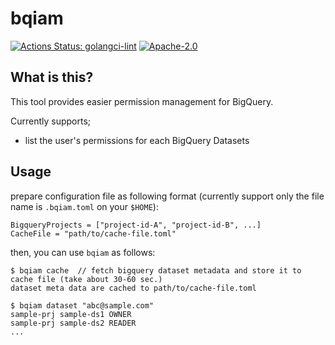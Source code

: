 # bqiam

[![Actions Status: golangci-lint](https://github.com/hirosassa/bqiam/workflows/golangci-lint/badge.svg)](https://github.com/hirosassa/bqiam/actions?query=workflow%3A"golangci-lint")
[![Apache-2.0](https://img.shields.io/github/license/hirosassa/bqiam)](LICENSE)

## What is this?

This tool provides easier permission management for BigQuery.

Currently supports;

- list the user's permissions for each BigQuery Datasets

## Usage

prepare configuration file as following format (currently support only the file name is `.bqiam.toml` on your `$HOME`):

```
BigqueryProjects = ["project-id-A", "project-id-B", ...]
CacheFile = "path/to/cache-file.toml"
```

then, you can use `bqiam` as follows:

```
$ bqiam cache  // fetch bigquery dataset metadata and store it to cache file (take about 30-60 sec.)
dataset meta data are cached to path/to/cache-file.toml

$ bqiam dataset "abc@sample.com"
sample-prj sample-ds1 OWNER
sample-prj sample-ds2 READER
...
```
